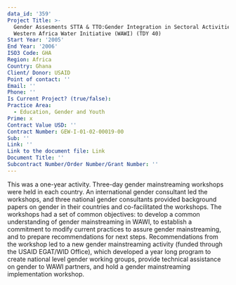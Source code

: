 ```yaml
---
data_id: '359'
Project Title: >-
  Gender Assesments STTA & TTO:Gender Integration in Sectoral Activities:
  Western Africa Water Initiative (WAWI) (TDY 40)
Start Year: '2005'
End Year: '2006'
ISO3 Code: GHA
Region: Africa
Country: Ghana
Client/ Donor: USAID
Point of contact: ''
Email: ''
Phone: ''
Is Current Project? (true/false): 
Practice Area:
  - Education, Gender and Youth
Prime: x
Contract Value USD: ''
Contract Number: GEW-I-01-02-00019-00
Sub: ''
Link: ''
Link to the document file: Link
Document Title: ''
Subcontract Number/Order Number/Grant Number: ''
---
```


This was a one-year activity. Three-day gender mainstreaming workshops were held in each country. An international gender consultant led the workshops, and three national gender consultants provided background papers on gender in their countries and co-facilitated the workshops. The workshops had a set of common objectives: to develop a common understanding of gender mainstreaming in WAWI, to establish a commitment to modify current practices to assure gender mainstreaming, and to prepare recommendations for next steps. Recommendations from the workshop led to a new gender mainstreaming activity (funded through the USAID EGAT/WID Office), which developed a year long program to create national level gender working groups, provide technical assistance on gender to WAWI partners, and hold a gender mainstreaming implementation workshop.
